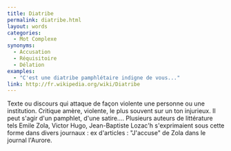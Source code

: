 ```yaml
---
title: Diatribe
permalink: diatribe.html
layout: words
categories:
  - Mot Complexe
synonyms:
  - Accusation
  - Réquisitoire
  - Délation
examples:
  - "C'est une diatribe pamphlétaire indigne de vous..."
link: http://fr.wikipedia.org/wiki/Diatribe
---
```


Texte ou discours qui attaque de façon violente une personne ou une institution. Critique amère, violente, le plus souvent sur un ton injurieux. Il peut s'agir d'un pamphlet, d'une satire....
Plusieurs auteurs de littérature tels Emile Zola, Victor Hugo, Jean-Baptiste Lozac'h s'exprimaient sous cette forme dans divers journaux : ex d'articles : &quot;J'accuse&quot; de Zola dans le journal l'Aurore.
